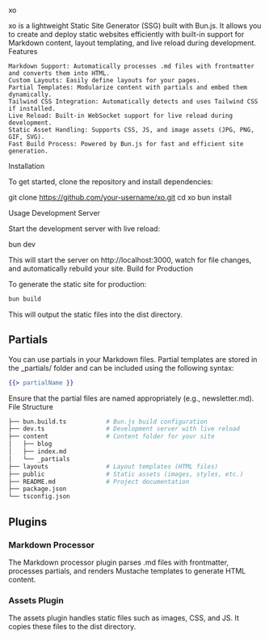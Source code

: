 xo

xo is a lightweight Static Site Generator (SSG) built with Bun.js. It allows you to create and deploy static websites efficiently with built-in support for Markdown content, layout templating, and live reload during development.
Features

    Markdown Support: Automatically processes .md files with frontmatter and converts them into HTML.
    Custom Layouts: Easily define layouts for your pages.
    Partial Templates: Modularize content with partials and embed them dynamically.
    Tailwind CSS Integration: Automatically detects and uses Tailwind CSS if installed.
    Live Reload: Built-in WebSocket support for live reload during development.
    Static Asset Handling: Supports CSS, JS, and image assets (JPG, PNG, GIF, SVG).
    Fast Build Process: Powered by Bun.js for fast and efficient site generation.

Installation

To get started, clone the repository and install dependencies:

git clone https://github.com/your-username/xo.git
cd xo
bun install

Usage
Development Server

Start the development server with live reload:

bun dev

This will start the server on http://localhost:3000, watch for file changes, and automatically rebuild your site.
Build for Production

To generate the static site for production:

```sh
bun build
```
This will output the static files into the dist directory.

## Partials
You can use partials in your Markdown files. Partial templates are stored in the _partials/ folder and can be included using the following syntax:

```mustache
{{> partialName }}
```

Ensure that the partial files are named appropriately (e.g., newsletter.md).
File Structure

```sh
├── bun.build.ts           # Bun.js build configuration
├── dev.ts                 # Development server with live reload
├── content                # Content folder for your site
│   ├── blog
│   ├── index.md
│   └── _partials
├── layouts                # Layout templates (HTML files)
├── public                 # Static assets (images, styles, etc.)
├── README.md              # Project documentation
├── package.json
└── tsconfig.json
```

## Plugins
### Markdown Processor
The Markdown processor plugin parses .md files with frontmatter, processes partials, and renders Mustache templates to generate HTML content.
### Assets Plugin
The assets plugin handles static files such as images, CSS, and JS. It copies these files to the dist directory.
